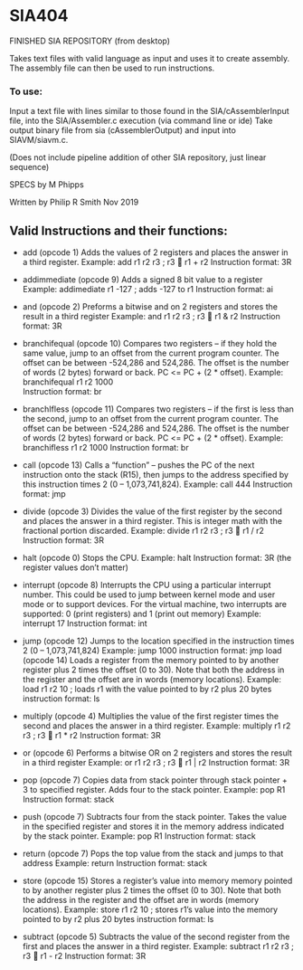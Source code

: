 # SIA404
FINISHED SIA REPOSITORY (from desktop)

Takes text files with valid language as input and uses it to create assembly. The assembly file can then be used to run instructions.

### To use:
Input a text file with lines similar to those found in the SIA/cAssemblerInput file, into the SIA/Assembler.c execution (via command line or ide)
Take output binary file from sia (cAssemblerOutput) and input into SIAVM/siavm.c.

(Does not include pipeline addition of other SIA repository, just linear sequence)

SPECS by M Phipps

Written by Philip R Smith Nov 2019

## Valid Instructions and their functions: 
- add (opcode 1)
	Adds the values of 2 registers and places the answer in a third register. 
	Example: add r1 r2 r3 ; r3  r1 + r2
	Instruction format: 3R

- addimmediate (opcode 9)
	Adds a signed 8 bit value to a register
	Example: addimediate r1 -127 ; adds -127 to r1
	Instruction format: ai

- and (opcode 2)
	Preforms a bitwise and on 2 registers and stores the result in a third register
	Example: and r1 r2 r3 ; r3  r1 & r2
	Instruction format: 3R

- branchifequal (opcode 10)
Compares two registers – if they hold the same value, jump to an offset from the current program counter. The offset can be between -524,286 and 524,286. The offset is the number of words (2 bytes) forward or back. PC <= PC + (2 * offset).
Example: branchifequal r1 r2 1000   
Instruction format: br

- branchIfless (opcode 11)
Compares two registers – if the first is less than the second, jump to an offset from the current program counter. The offset can be between -524,286 and 524,286. The offset is the number of words (2 bytes) forward or back. PC <= PC + (2 * offset).
Example: branchifless r1 r2 1000 
Instruction format: br

- call (opcode 13)
Calls a “function” – pushes the PC of the next instruction onto the stack (R15), then jumps to the address specified by this instruction times 2 (0 – 1,073,741,824).
Example: call 444 
Instruction format: jmp

- divide (opcode 3)
Divides the value of the first register by the second and places the answer in a third register. This is integer math with the fractional portion discarded.
	Example: divide r1 r2 r3 ; r3  r1 / r2
	Instruction format: 3R

- halt (opcode 0)
	Stops the CPU.
	Example: halt
	Instruction format: 3R (the register values don’t matter)

- interrupt (opcode 8)
Interrupts the CPU using a particular interrupt number. This could be used to jump between kernel mode and user mode or to support devices. For the virtual machine, two interrupts are supported: 0 (print registers) and 1 (print out memory)
Example: interrupt 17
Instruction format: int

- jump (opcode 12)
	Jumps to the location specified in the instruction times 2 (0 – 1,073,741,824)
	Example: jump 1000
	instruction format: jmp
load (opcode 14)
Loads a register from the memory pointed to by another register plus 2 times the offset (0 to 30). Note that both the address in the register and the offset are in words (memory locations).
	Example: load r1 r2 10 ; loads r1 with the value pointed to by r2 plus 20 bytes
	instruction format: ls

- multiply (opcode 4)
Multiplies the value of the first register times the second and places the answer in a third register. 
	Example: multiply r1 r2 r3 ; r3  r1 * r2
	Instruction format: 3R

- or (opcode 6)
	Performs a bitwise OR on 2 registers and stores the result in a third register
	Example: or r1 r2 r3 ; r3  r1 | r2
	Instruction format: 3R


- pop (opcode 7)
Copies data from stack pointer through stack pointer + 3 to specified register. Adds four to the stack pointer.
	Example: pop R1
	Instruction format: stack

- push (opcode 7)
Subtracts four from the stack pointer. Takes the value in the specified register and stores it in the memory address indicated by the stack pointer. 
	Example: pop R1
	Instruction format: stack

- return (opcode 7)
	Pops the top value from the stack and jumps to that address
	Example: return
	Instruction format: stack

- store (opcode 15)
Stores a register’s value into memory memory pointed to by another register plus 2 times the offset (0 to 30). Note that both the address in the register and the offset are in words (memory locations).
Example: store r1 r2 10 ; stores r1’s value into the memory pointed to by r2 plus 20 bytes
	instruction format: ls

- subtract (opcode 5)
Subtracts the value of the second register from the first and places the answer in a third register. 
	Example: subtract r1 r2 r3 ; r3  r1 - r2
	Instruction format: 3R
